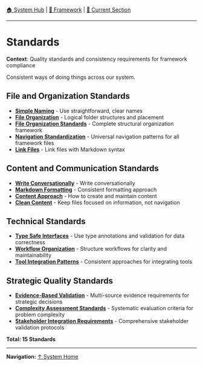 [🏠 System Hub](INDEX.md) | [📁 Framework](./) | [📖 Current Section](#)

---

# Standards

**Context**: Quality standards and consistency requirements for framework compliance


Consistent ways of doing things across our system.

## File and Organization Standards
- **[Simple Naming](standards/simple-naming.md)** - Use straightforward, clear names
- **[File Organization](standards/file-organization.md)** - Logical folder structures and placement
- **[File Organization Standards](standards/file-organization-standards.md)** - Complete structural organization framework
- **[Navigation Standardization](standards/navigation-standardization.md)** - Universal navigation patterns for all framework files
- **[Link Files](standards/link-files.md)** - Link files with Markdown syntax

## Content and Communication Standards  
- **[Write Conversationally](standards/write-conversationally.md)** - Write conversationally
- **[Markdown Formatting](standards/markdown-formatting.md)** - Consistent formatting approach
- **[Content Approach](standards/content-approach.md)** - How to create and maintain content
- **[Clean Content](standards/clean-content.md)** - Keep files focused on information, not navigation

## Technical Standards
- **[Type Safe Interfaces](standards/type-safe-interfaces.md)** - Use type annotations and validation for data correctness
- **[Workflow Organization](standards/workflow-organization.md)** - Structure workflows for clarity and maintainability
- **[Tool Integration Patterns](standards/tool-integration-patterns.md)** - Consistent approaches for integrating tools

## Strategic Quality Standards
- **[Evidence-Based Validation](standards/evidence-based-validation.md)** - Multi-source evidence requirements for strategic decisions
- **[Complexity Assessment Standards](standards/complexity-assessment-standards.md)** - Systematic evaluation criteria for problem complexity
- **[Stakeholder Integration Requirements](standards/stakeholder-integration-requirements.md)** - Comprehensive stakeholder validation protocols

**Total: 15 Standards**

---
**Navigation:** [↑ System Home](INDEX.md)
